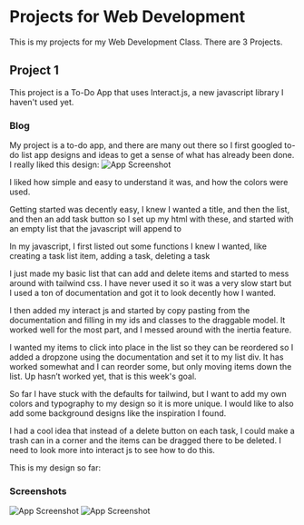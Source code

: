 
# Projects for Web Development

This is my projects for my Web Development Class. There are 3 Projects.


## Project 1

This project is a To-Do App that uses Interact.js, a new javascript library I haven't used yet. 

### Blog

My project is a to-do app, and there are many out there so I first googled to-do list app designs and ideas to get a sense of what has already been done. 
I really liked this design:
![App Screenshot](project1/images/ToDoInspiration)

I liked how simple and easy to understand it was, and how the colors were used. 

Getting started was decently easy, I knew I wanted a title, and then the list, and then an add task button so I set up my html with these, and started with an empty list that the javascript will append to

In my javascript, I first listed out some functions I knew I wanted, like creating a task list item, adding a task, deleting a task

I just made my basic list that can add and delete items and started to mess around with tailwind css. I have never used it so it was a very slow start but I used a ton of documentation and got it to look decently how I wanted.

I then added my interact js and started by copy pasting from the documentation and filling in my ids and classes to the draggable model. It worked well for the most part, and I messed around with the inertia feature. 

I wanted my items to click into place in the list so they can be reordered so I added a dropzone using the documentation and set it to my list div. It has worked somewhat and I can reorder some, but only moving items down the list. Up hasn’t worked yet, that is this week's goal. 

So far I have stuck with the defaults for tailwind, but I want to add my own colors and typography to my design so it is more unique. I would like to also add some background designs like the inspiration I found.

I had a cool idea that instead of a delete button on each task, I could make a trash can in a corner and the items can be dragged there to be deleted. I need to look more into interact js to see how to do this.

This is my design so far:

### Screenshots

![App Screenshot](project1/images/process1)
![App Screenshot](project1/images/process2)

